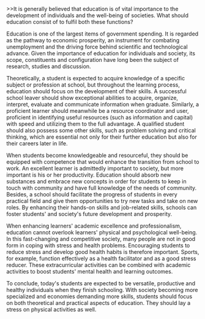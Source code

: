 &gt;&gt;It is generally believed that education is of vital importance to the development of individuals and the well-being of societies. What should education consist of to fulfil both these functions?

Education is one of the largest items of government spending. It is regarded as the pathway to economic prosperity, an instrument for combating unemployment and the driving force behind scientific and technological advance. Given the importance of education for individuals and society, its scope, constituents and configuration have long been the subject of research, studies and discussion.

Theoretically, a student is expected to acquire knowledge of a specific subject or profession at school, but throughout the learning process, education should focus on the development of their skills. A successful school leaver should show exceptional abilities to acquire, organize, interpret, evaluate and communicate information when graduate. Similarly, a proficient learner should meanwhile be a resource coordinator and user, proficient in identifying useful resources \(such as information and capital\) with speed and utilizing them to the full advantage. A qualified student should also possess some other skills, such as problem solving and critical thinking, which are essential not only for their further education but also for their careers later in life.

When students become knowledgeable and resourceful, they should be equipped with competence that would enhance the transition from school to work. An excellent learner is admittedly important to society, but more important is his or her productivity. Education should absorb new substances and embrace new concepts in order for students to keep in touch with community and have full knowledge of the needs of community. Besides, a school should facilitate the progress of students in every practical field and give them opportunities to try new tasks and take on new roles. By enhancing their hands-on skills and job-related skills, schools can foster students' and society's future development and prosperity.

When enhancing learners' academic excellence and professionalism, education cannot overlook learners' physical and psychological well-being. In this fast-changing and competitive society, many people are not in good form in coping with stress and health problems. Encouraging students to reduce stress and develop good health habits is therefore important. Sports, for example, function effectively as a health facilitator and as a good stress reducer. These extracurricular activities can be combined with academic activities to boost students' mental health and learning outcomes.

To conclude, today's students are expected to be versatile, productive and healthy individuals when they finish schooling. With society becoming more specialized and economies demanding more skills, students should focus on both theoretical and practical aspects of education. They should lay a stress on physical activities as well.

